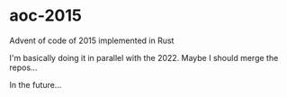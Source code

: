 # aoc-2015
Advent of code of 2015 implemented in Rust

I'm basically doing it in parallel with the 2022. Maybe I should merge the repos...

In the future...
